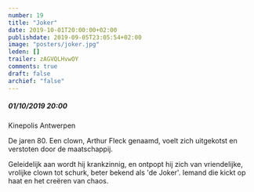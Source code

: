 ```yaml
---
number: 19
title: "Joker"
date: 2019-10-01T20:00:00+02:00
publishdate: 2019-09-05T23:05:54+02:00
image: "posters/joker.jpg"
leden: []
trailer: zAGVQLHvwOY
comments: true
draft: false
archief: "false"
---
```


##### 01/10/2019 20:00

Kinepolis Antwerpen

De jaren 80. Een clown, Arthur Fleck genaamd, voelt zich uitgekotst en verstoten
door de maatschappij.
<!--more-->
Geleidelijk aan wordt hij krankzinnig, en ontpopt hij zich
van vriendelijke, vrolijke clown tot schurk, beter bekend als 'de Joker'.
Iemand die kickt op haat en het creëren van chaos.

